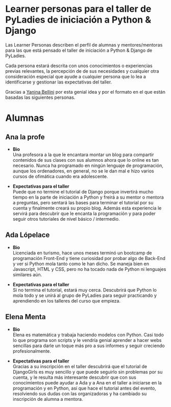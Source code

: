 # Learner personas para el taller de PyLadies de iniciación a Python & Django
Las Learner Personas describen el perfil de alumnas y mentores/mentoras para las que está pensado el taller de iniciación a Python & Django de PyLadies. 

Cada persona estará descrita con unos conocimientos o experiencias previas relevantes, la percepción de de sus necesidades y cualquier otra consideración especial que ayude a cualquier persona que lo lea a identificarse y gestionar las expectativas del taller.

Gracias a [Yanina Bellini](https://github.com/yabellini) por esta genial idea y por el formato en el que están basadas las siguientes personas.

# Alumnas

Ana la profe
------------
- **Bio**<br>
  Una profesora a la que le encantara montar un blog para compartir contenidos de sus clases con sus alumnos ahora que lo online es tan necesario. Nunca ha programado en ningún lenguaje de programación, aunque los ordenadores, en general, no se le dan mal e hizo varios cursos de ofimática cuando era adolescente. 

- **Expectativas para el taller**<br>
  Puede que no termine el tutorial de Django porque invertirá mucho tiempo en la parte de iniciación a Python y freirá a su mentor o mentora a preguntas, pero sentará las bases para terminar el tutorial por su cuenta y finalmente creará su propio blog. Además esta experiencia le servirá para descubrir que le encanta la programación y para poder seguir otros tutoriales de nivel básico / intermedio.
 
Ada Lópelace
------------
- **Bio**<br>
  Licenciada en turismo, hace unos meses terminó un bootcamp de programación Front-End y tiene curiosidad por probar algo de Back-End y ver si Python mola tanto como le han dicho. Se maneja bien en Javascript, HTML y CSS, pero no ha tocado nada de Python ni lenguajes similares aún.	

- **Expectativas para el taller**<br>
  Si no termina el tutorial, estará muy cerca. Descubrirá que Python lo mola todo y se unirá al grupo de PyLadies para seguir practicando y aprendiendo en los talleres del curso que empieza.
  
Elena Menta
-----------
- **Bio**<br>
  Elena es matemática y trabaja haciendo modelos con Python. Casi todo lo que programa son scripts y le vendría genial aprender a hacer webs sencillas para darle un toque más pro a sus informes y seguir creciendo profesionalmente. 
  
- **Expectativas para el taller**<br>
  Gracias a su inscripción en el taller descubrirá que el tutorial de DjangoGirls es muy sencillo y que puede seguirlo sin problemas por su cuenta, y le resulta más interesante descubrir que con sus conocimientos puede ayudar a Ada y a Ana en el taller a iniciarse en la programación y en Python, así que hace el tutorial antes del evento, resolviendo sus dudas con las organizadoras y ha cambiado su inscripción de alumna a mentora.
